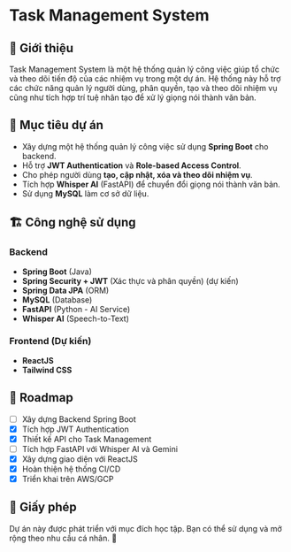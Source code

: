 # Task Management System

## 📌 Giới thiệu
Task Management System là một hệ thống quản lý công việc giúp tổ chức và theo dõi tiến độ của các nhiệm vụ trong một dự án. Hệ thống này hỗ trợ các chức năng quản lý người dùng, phân quyền, tạo và theo dõi nhiệm vụ cũng như tích hợp trí tuệ nhân tạo để xử lý giọng nói thành văn bản.

## 🎯 Mục tiêu dự án
- Xây dựng một hệ thống quản lý công việc sử dụng **Spring Boot** cho backend.
- Hỗ trợ **JWT Authentication** và **Role-based Access Control**.
- Cho phép người dùng **tạo, cập nhật, xóa và theo dõi nhiệm vụ**.
- Tích hợp **Whisper AI** (FastAPI) để chuyển đổi giọng nói thành văn bản.
- Sử dụng **MySQL** làm cơ sở dữ liệu.

## 🏗️ Công nghệ sử dụng
### Backend
- **Spring Boot** (Java)
- **Spring Security + JWT** (Xác thực và phân quyền) (dự kiến)
- **Spring Data JPA** (ORM)
- **MySQL** (Database)
- **FastAPI** (Python - AI Service)
- **Whisper AI** (Speech-to-Text)

### Frontend (Dự kiến)
- **ReactJS**
- **Tailwind CSS**

## 📌 Roadmap
- [ ] Xây dựng Backend Spring Boot
- [x] Tích hợp JWT Authentication
- [x] Thiết kế API cho Task Management
- [ ] Tích hợp FastAPI với Whisper AI và Gemini
- [x] Xây dựng giao diện với ReactJS
- [x] Hoàn thiện hệ thống CI/CD
- [x] Triển khai trên AWS/GCP

## 📜 Giấy phép
Dự án này được phát triển với mục đích học tập. Bạn có thể sử dụng và mở rộng theo nhu cầu cá nhân. 🚀

